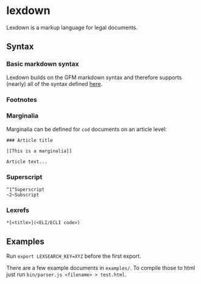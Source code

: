 # lexdown

Lexdown is a markup language for legal documents.


## Syntax

### Basic markdown syntax

Lexdown builds on the GFM markdown syntax and therefore supports (nearly) all of
the syntax defined [here](https://github.github.com/gfm/).

### Footnotes

### Marginalia

Marginalia can be defined for `cod` documents on an article level:

```
### Article title

[[This is a marginalia]]

Article text...
```

### Superscript

```
^1^Superscript
~2~Subscript
```

### Lexrefs

```
*[<title>](<ELI/ECLI code>)
```

## Examples

Run `export LEXSEARCH_KEY=XYZ` before the first export.

There are a few example documents in `examples/`. To compile those to html just
run `bin/parser.js <filename> > test.html`.
